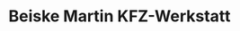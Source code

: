 ---
title: "Beiske Martin KFZ-Werkstatt"
url: /bochum/beiske-martin-kfz-werkstatt/
shop: Autowerkstatt
---
